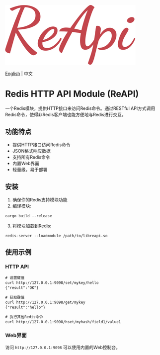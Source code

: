 
![ReAPI](docs/image/logo.svg)

[English](README.md) | 中文

# Redis HTTP API Module (ReAPI)

一个Redis模块，提供HTTP接口来访问Redis命令。通过RESTful API方式调用Redis命令，使得非Redis客户端也能方便地与Redis进行交互。

## 功能特点

- 提供HTTP接口访问Redis命令
- JSON格式响应数据
- 支持所有Redis命令
- 内置Web界面
- 轻量级，易于部署

## 安装

1. 确保你的Redis支持模块功能
2. 编译模块:
```shell
cargo build --release
```
3. 将模块加载到Redis:
```shell
redis-server --loadmodule /path/to/libreapi.so
```
## 使用示例

### HTTP API

```shell
# 设置键值
curl http://127.0.0.1:9098/set/mykey/hello
{"result":"OK"}
```

```shell
# 获取键值
curl http://127.0.0.1:9098/get/mykey
{"result":"hello"}
```

```shell
# 执行其他Redis命令
curl http://127.0.0.1:9098/hset/myhash/field1/value1
```

### Web界面

访问 `http://127.0.0.1:9098` 可以使用内置的Web控制台。
